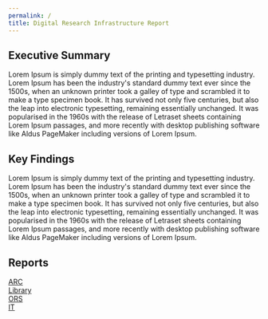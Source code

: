 ```yaml
---
permalink: /
title: Digital Research Infrastructure Report
---
```


## Executive Summary

Lorem Ipsum is simply dummy text of the printing and typesetting industry. Lorem Ipsum has been the industry's standard dummy text ever since the 1500s, when an unknown printer took a galley of type and scrambled it to make a type specimen book. It has survived not only five centuries, but also the leap into electronic typesetting, remaining essentially unchanged. It was popularised in the 1960s with the release of Letraset sheets containing Lorem Ipsum passages, and more recently with desktop publishing software like Aldus PageMaker including versions of Lorem Ipsum.

## Key Findings

Lorem Ipsum is simply dummy text of the printing and typesetting industry. Lorem Ipsum has been the industry's standard dummy text ever since the 1500s, when an unknown printer took a galley of type and scrambled it to make a type specimen book. It has survived not only five centuries, but also the leap into electronic typesetting, remaining essentially unchanged. It was popularised in the 1960s with the release of Letraset sheets containing Lorem Ipsum passages, and more recently with desktop publishing software like Aldus PageMaker including versions of Lorem Ipsum.

## Reports

<div class="reportButton arc">
  <a href="">ARC</a>
</div>

<div class="reportButton library">
  <a href="">Library</a>
</div>
 
<div class="reportButton ors">
  <a href="">ORS</a>
</div>

<div class="reportButton it">
  <a href="">IT</a>
</div>
